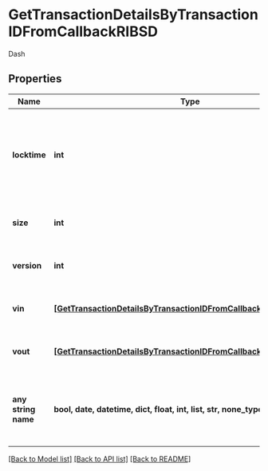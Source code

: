 # GetTransactionDetailsByTransactionIDFromCallbackRIBSD

Dash

## Properties
Name | Type | Description | Notes
------------ | ------------- | ------------- | -------------
**locktime** | **int** | Represents the time at which a particular transaction can be added to the blockchain. | 
**size** | **int** | Represents the total size of this transaction. | 
**version** | **int** | Represents transaction version number. | 
**vin** | [**[GetTransactionDetailsByTransactionIDFromCallbackRIBSDVinInner]**](GetTransactionDetailsByTransactionIDFromCallbackRIBSDVinInner.md) | Represents the transaction inputs. | 
**vout** | [**[GetTransactionDetailsByTransactionIDFromCallbackRIBSDVoutInner]**](GetTransactionDetailsByTransactionIDFromCallbackRIBSDVoutInner.md) | Represents the transaction outputs. | 
**any string name** | **bool, date, datetime, dict, float, int, list, str, none_type** | any string name can be used but the value must be the correct type | [optional]

[[Back to Model list]](../README.md#documentation-for-models) [[Back to API list]](../README.md#documentation-for-api-endpoints) [[Back to README]](../README.md)


